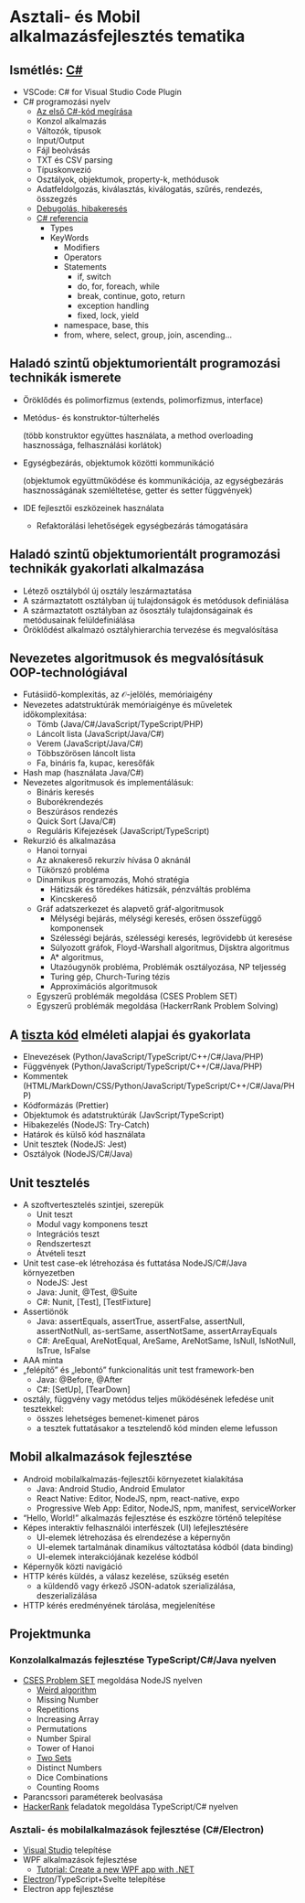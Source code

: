 # Asztali- és Mobil alkalmazásfejlesztés tematika

## Ismétlés: [C\#](https://learn.microsoft.com/en-us/dotnet/csharp/language-reference)

- VSCode: C\# for Visual Studio Code Plugin
- C\# programozási nyelv
  - [Az első C\#-kód megírása](https://learn.microsoft.com/hu-hu/training/modules/csharp-write-first/)
  - Konzol alkalmazás
  - Változók, típusok
  - Input/Output
  - Fájl beolvásás
  - TXT és CSV parsing
  - Típuskonvezió
  - Osztályok, objektumok, property-k, methódusok
  - Adatfeldolgozás, kiválasztás, kiválogatás, szűrés, rendezés, összegzés
  - [Debugolás, hibakeresés](https://learn.microsoft.com/hu-hu/training/modules/dotnet-debug/3-analyze-your-program-state)
  - [C\# referencia](https://learn.microsoft.com/en-us/dotnet/csharp/language-reference/)
    - Types
    - KeyWords
      - Modifiers
      - Operators
      - Statements
        - if, switch
        - do, for, foreach, while
        - break, continue, goto, return
        - exception handling
        - fixed, lock, yield
      - namespace, base, this
      - from, where, select, group, join, ascending...

## Haladó szintű objektumorientált programozási technikák ismerete

- Öröklődés és polimorfizmus (extends, polimorfizmus, interface)
- Metódus- és konstruktor-túlterhelés

  (több konstruktor együttes használata, a method overloading hasznossága,
  felhasználási korlátok)
- Egységbezárás, objektumok közötti kommunikáció

  (objektumok együttműködése és kommunikációja, az egységbezárás hasznosságának
  szemléltetése, getter és setter függvények)
- IDE fejlesztői eszközeinek használata
  - Refaktorálási lehetőségek egységbezárás támogatására

## Haladó szintű objektumorientált programozási technikák gyakorlati alkalmazása

- Létező osztályból új osztály leszármaztatása
- A származtatott osztályban új tulajdonságok és metódusok definiálása
- A származtatott osztályban az ősosztály tulajdonságainak és metódusainak felüldefiniálása
- Öröklődést alkalmazó osztályhierarchia tervezése és megvalósítása

## Nevezetes algoritmusok és megvalósításuk OOP-technológiával

- Futásiidő-komplexitás, az 𝒪-jelölés, memóriaigény
- Nevezetes adatstruktúrák memóriaigénye és műveletek időkomplexitása:
  - Tömb (Java/C#/JavaScript/TypeScript/PHP)
  - Láncolt lista (JavaScript/Java/C#)
  - Verem (JavaScript/Java/C#)
  - Többszörösen láncolt lista
  - Fa, bináris fa, kupac, keresőfák
- Hash map (használata Java/C#)
- Nevezetes algoritmusok és implementálásuk:
  - Bináris keresés
  - Buborékrendezés
  - Beszúrásos rendezés
  - Quick Sort (Java/C#)
  - Reguláris Kifejezések (JavaScript/TypeScript)
- Rekurzió és alkalmazása
  - Hanoi tornyai
  - Az aknakereső rekurzív hívása 0 aknánál
  - Tükörszó probléma
  - Dinamikus programozás, Mohó stratégia
    - Hátizsák és töredékes hátizsák, pénzváltás probléma
    - Kincskereső
  - Gráf adatszerkezet és alapvető gráf-algoritmusok
    - Mélységi bejárás, mélységi keresés, erősen összefüggő komponensek
    - Szélességi bejárás, szélességi keresés, legrövidebb út keresése
    - Súlyozott gráfok, Floyd-Warshall algoritmus, Dijsktra algoritmus
    - A* algoritmus, 
    - Utazóugynök probléma, Problémák osztályozása, NP teljesség
    - Turing gép, Church-Turing tézis
    - Approximációs algoritmusok
  - Egyszerű problémák megoldása (CSES Problem SET)
  - Egyszerű problémák megoldása (HackerrRank Problem Solving)

## A [tiszta kód](https://gist.github.com/wojteklu/73c6914cc446146b8b533c0988cf8d29) elméleti alapjai és gyakorlata

- Elnevezések (Python/JavaScript/TypeScript/C++/C#/Java/PHP)
- Függvények (Python/JavaScript/TypeScript/C++/C#/Java/PHP)
- Kommentek (HTML/MarkDown/CSS/Python/JavaScript/TypeScript/C++/C#/Java/PHP)
- Kódformázás (Prettier)
- Objektumok és adatstruktúrák (JavScript/TypeScript)
- Hibakezelés (NodeJS: Try-Catch)
- Határok és külső kód használata
- Unit tesztek (NodeJS: Jest)
- Osztályok (NodeJS/C#/Java)

## Unit tesztelés

- A szoftvertesztelés szintjei, szerepük
  - Unit teszt
  - Modul vagy komponens teszt
  - Integrációs teszt
  - Rendszerteszt
  - Átvételi teszt
- Unit test case-ek létrehozása és futtatása NodeJS/C#/Java környezetben
  - NodeJS: Jest
  - Java: Junit, @Test, @Suite
  - C#: Nunit, [Test], [TestFixture]
- Assertiönök
  - Java: assertEquals, assertTrue, assertFalse, assertNull, assertNotNull, as-sertSame, assertNotSame, assertArrayEquals
  - C#: AreEqual, AreNotEqual, AreSame, AreNotSame, IsNull, IsNotNull, IsTrue, IsFalse
- AAA minta
- „felépítő” és „lebontó” funkcionalitás unit test framework-ben
  - Java: @Before, @After
  - C#: [SetUp], [TearDown]
- osztály, függvény vagy metódus teljes működésének lefedése unit tesztekkel:
  - összes lehetséges bemenet-kimenet páros
  - a tesztek futtatásakor a tesztelendő kód minden eleme lefusson

## Mobil alkalmazások fejlesztése

- Android mobilalkalmazás-fejlesztői környezetet kialakítása
  - Java: Android Studio, Android Emulator
  - React Native: Editor, NodeJS, npm, react-native, expo
  - Progressive Web App: Editor, NodeJS, npm, manifest, serviceWorker
- “Hello, World!” alkalmazás fejlesztése és eszközre történő telepítése
- Képes interaktív felhasználói interfészek (UI) lefejlesztésére
  - UI-elemek létrehozása és elrendezése a képernyőn
  - UI-elemek tartalmának dinamikus változtatása kódból (data binding)
  - UI-elemek interakciójának kezelése kódból
- Képernyők közti navigáció
- HTTP kérés küldés, a válasz kezelése, szükség esetén
  - a küldendő vagy érkező JSON-adatok szerializálása, deszerializálása
- HTTP kérés eredményének tárolása, megjelenítése

## Projektmunka

### Konzolalkalmazás fejlesztése TypeScript/C\#/Java nyelven

- [CSES Problem SET](https://cses.fi/problemset/) megoldása NodeJS nyelven
  - [Weird algorithm](https://www.youtube.com/watch?v=094y1Z2wpJg)
  - Missing Number
  - Repetitions
  - Increasing Array
  - Permutations
  - Number Spiral
  - Tower of Hanoi
  - [Two Sets](https://tomuwhu.github.io/sv03/2sets)
  - Distinct Numbers
  - Dice Combinations
  - Counting Rooms
- Parancssori paraméterek beolvasása
- [HackerRank](https://www.hackerrank.com/domains/algorithms) feladatok megoldása TypeScript/C\# nyelven

### Asztali- és mobilalkalmazások fejlesztése (C\#/Electron)

- [Visual Studio](https://visualstudio.microsoft.com/downloads/) telepítése
- WPF alkalmazások fejlesztése
  - [Tutorial: Create a new WPF app with .NET](https://learn.microsoft.com/hu-hu/dotnet/desktop/wpf/get-started/create-app-visual-studio?view=netdesktop-7.0)
- [Electron](https://electron-vite.org/guide/)/TypeScript+Svelte telepítése
- Electron app fejlesztése
